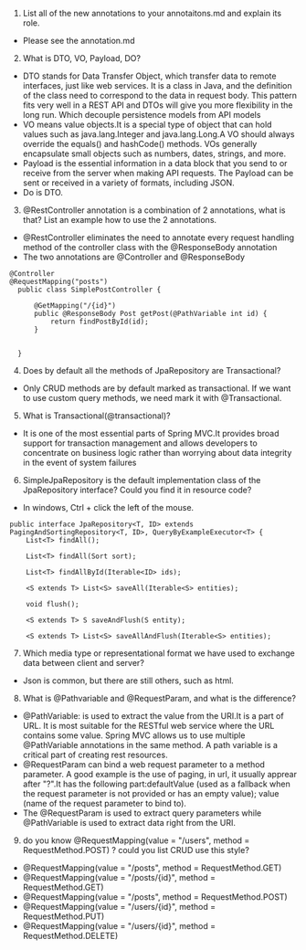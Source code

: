 1. List all of the new annotations to your annotaitons.md and explain its role.
- Please see the annotation.md

2. What is DTO, VO, Payload, DO?
- DTO stands for Data Transfer Object, which transfer data to remote interfaces, just like web services. It is a class in Java, and the definition of the class need to correspond to the data in request body. This pattern fits very well in a REST API and DTOs will give you more flexibility in the long run. Which decouple persistence models from API models
- VO means value objects.It is a special type of object that can hold values such as java.lang.Integer and java.lang.Long.A VO should always override the equals() and hashCode() methods. VOs generally encapsulate small objects such as numbers, dates, strings, and more.
- Payload is the essential information in a data block that you send to or receive from the server when making API requests. The Payload can be sent or received in a variety of formats, including JSON.
- Do is DTO.

3. @RestController annotation is a combination of 2 annotations, what is that? List an example how to use the 2 annotations.
- @RestController eliminates the need to annotate every request handling method of the controller class with the @ResponseBody annotation
- The two annotations are @Controller and @ResponseBody
```
@Controller
@RequestMapping("posts")
  public class SimplePostController {

      @GetMapping("/{id}")
      public @ResponseBody Post getPost(@PathVariable int id) {
          return findPostById(id);
      }

     
  }
```
4. Does by default all the methods of JpaRepository are Transactional?
- Only CRUD methods are by default marked as transactional. If we want to use custom query methods, we need mark it with @Transactional.

5. What is Transactional(@transactional)?
- It is one of the most essential parts of Spring MVC.It provides broad support for transaction management and allows developers to concentrate on business logic rather than worrying about data integrity in the event of system failures

6. SimpleJpaRepository is the default implementation class of the JpaRepository interface? Could you find it in resource code?
- In windows, Ctrl + click the left of the mouse.
```
public interface JpaRepository<T, ID> extends PagingAndSortingRepository<T, ID>, QueryByExampleExecutor<T> {
    List<T> findAll();

    List<T> findAll(Sort sort);

    List<T> findAllById(Iterable<ID> ids);

    <S extends T> List<S> saveAll(Iterable<S> entities);

    void flush();

    <S extends T> S saveAndFlush(S entity);

    <S extends T> List<S> saveAllAndFlush(Iterable<S> entities);
```
7. Which media type or representational format we have used to exchange data between client and server?
- Json is common, but there are still others, such as html.

8. What is @Pathvariable and @RequestParam, and what is the difference?
- @PathVariable: is used to extract the value from the URI.It is a part of URL. It is most suitable for the RESTful web service where the URL contains some value. Spring MVC allows us to use multiple @PathVariable annotations in the same method. A path variable is a critical part of creating rest resources.
- @RequestParam can bind a web request parameter to a method parameter. A good example is the use of paging, in url, it usually apprear after "?".It has the following part:defaultValue (used as a fallback when the request parameter is not provided or has an empty value); value (name of the request parameter to bind to).
- The @RequestParam is used to extract query parameters while @PathVariable is used to extract data right from the URI.
9. do you know @RequestMapping(value = "/users", method = RequestMethod.POST) ? could you list CRUD use this style?
- @RequestMapping(value = "/posts", method = RequestMethod.GET)
- @RequestMapping(value = "/posts/{id}", method = RequestMethod.GET)
- @RequestMapping(value = "/posts", method = RequestMethod.POST)
- @RequestMapping(value = "/users/{id}", method = RequestMethod.PUT)
- @RequestMapping(value = "/users/{id}", method = RequestMethod.DELETE)

